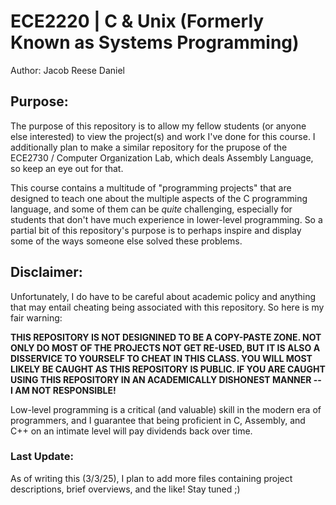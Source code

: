 

# ECE2220 | C & Unix (Formerly Known as Systems Programming)

Author: Jacob Reese Daniel



## Purpose:

The purpose of this repository is to allow my fellow students (or anyone else interested) to view the project(s) and work I've done for this course. I additionally plan to make a 
similar repository for the prupose of the ECE2730 / Computer Organization Lab, which deals Assembly Language, so keep an eye out for that.

This course contains a multitude of "programming projects" that are designed to teach one about the multiple aspects of the C programming language, and some of them can be *quite* challenging, especially for 
students that don't have much experience in lower-level programming. So a partial bit of this repository's purpose is to perhaps inspire and display some of the ways someone else solved these problems.



## Disclaimer:

Unfortunately, I do have to be careful about academic policy and anything that may entail cheating being associated with this repository. So here is my fair warning:

**THIS REPOSITORY IS NOT DESIGNINED TO BE A COPY-PASTE ZONE. NOT ONLY DO MOST OF THE PROJECTS NOT GET RE-USED, BUT IT IS ALSO A DISSERVICE TO YOURSELF TO CHEAT IN THIS CLASS. YOU WILL MOST LIKELY BE CAUGHT AS THIS REPOSITORY IS PUBLIC.
IF YOU ARE CAUGHT USING THIS REPOSITORY IN AN ACADEMICALLY DISHONEST MANNER -- I AM NOT RESPONSIBLE!**

Low-level programming is a critical (and valuable) skill in the modern era of programmers, and I guarantee that being proficient in C, Assembly, and C++ on an intimate level will pay dividends back over time.


### Last Update:
As of writing this (3/3/25), I plan to add more files containing project descriptions, brief overviews, and the like! Stay tuned ;)
